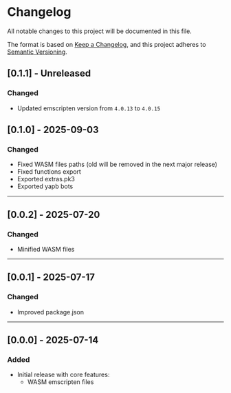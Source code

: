 # Changelog

All notable changes to this project will be documented in this file.

The format is based on [Keep a Changelog](https://keepachangelog.com/en/1.0.0/),
and this project adheres to [Semantic Versioning](https://semver.org/spec/v2.0.0.html).

## [0.1.1] - Unreleased
### Changed
- Updated emscripten version from `4.0.13` to `4.0.15`

## [0.1.0] - 2025-09-03
### Changed
- Fixed WASM files paths (old will be removed in the next major release)
- Fixed functions export
- Exported extras.pk3
- Exported yapb bots

---

## [0.0.2] - 2025-07-20
### Changed
- Minified WASM files

---

## [0.0.1] - 2025-07-17
### Changed
- Improved package.json

---

## [0.0.0] - 2025-07-14
### Added
- Initial release with core features:
    - WASM emscripten files
